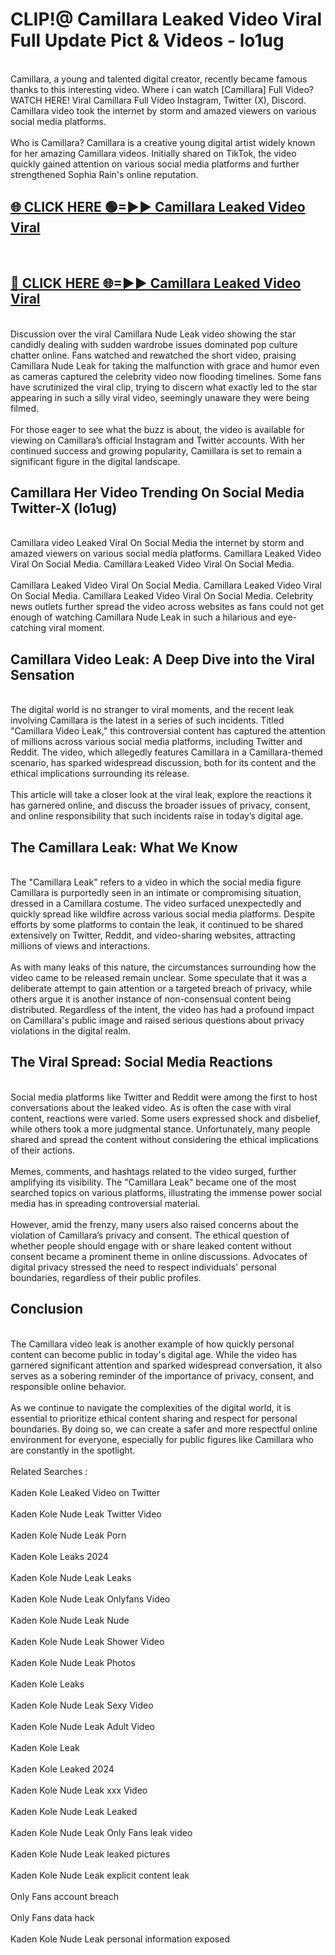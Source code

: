 # CLIP!@ Camillara Leaked Video Viral Full Update Pict & Videos - lo1ug
<br>
Camillara, a young and talented digital creator, recently became famous thanks to this interesting video. Where i can watch [Camillara] Full Video? WATCH HERE! Viral Camillara Full Video Instagram, Twitter (X), Discord. Camillara video took the internet by storm and amazed viewers on various social media platforms.
<br><br>
Who is Camillara? Camillara is a creative young digital artist widely known for her amazing Camillara videos. Initially shared on TikTok, the video quickly gained attention on various social media platforms and further strengthened Sophia Rain's online reputation.
<br>
<h2><a href="https://bestclip.site?title=Camillara">🌐 CLICK HERE 🟢=►► Camillara Leaked Video Viral</a></h2>
<br>
<h2><a href="https://bestclip.site?title=Camillara">🔴 CLICK HERE 🌐=►► Camillara Leaked Video Viral</a></h2>
<br>
Discussion over the viral Camillara Nude Leak video showing the star candidly dealing with sudden wardrobe issues dominated pop culture chatter online. Fans watched and rewatched the short video, praising Camillara Nude Leak for taking the malfunction with grace and humor even as cameras captured the celebrity video now flooding timelines. Some fans have scrutinized the viral clip, trying to discern what exactly led to the star appearing in such a silly viral video, seemingly unaware they were being filmed.
<br><br>
For those eager to see what the buzz is about, the video is available for viewing on Camillara’s official Instagram and Twitter accounts. With her continued success and growing popularity, Camillara is set to remain a significant figure in the digital landscape.
<br>
<h2>Camillara Her Video Trending On Social Media Twitter-X (lo1ug)</h2>
<br>
Camillara video Leaked Viral On Social Media the internet by storm and amazed viewers on various social media platforms. Camillara Leaked Video Viral On Social Media. Camillara Leaked Video Viral On Social Media.
<br><br>
Camillara Leaked Video Viral On Social Media. Camillara Leaked Video Viral On Social Media. Camillara Leaked Video Viral On Social Media. Celebrity news outlets further spread the video across websites as fans could not get enough of watching Camillara Nude Leak in such a hilarious and eye-catching viral moment.
<br>
<h2>Camillara Video Leak: A Deep Dive into the Viral Sensation</h2>
<br>
The digital world is no stranger to viral moments, and the recent leak involving Camillara is the latest in a series of such incidents. Titled "Camillara Video Leak," this controversial content has captured the attention of millions across various social media platforms, including Twitter and Reddit. The video, which allegedly features Camillara in a Camillara-themed scenario, has sparked widespread discussion, both for its content and the ethical implications surrounding its release.
<br><br>
This article will take a closer look at the viral leak, explore the reactions it has garnered online, and discuss the broader issues of privacy, consent, and online responsibility that such incidents raise in today’s digital age.
<br>
<h2>The Camillara Leak: What We Know</h2>
<br>
The "Camillara Leak" refers to a video in which the social media figure Camillara is purportedly seen in an intimate or compromising situation, dressed in a Camillara costume. The video surfaced unexpectedly and quickly spread like wildfire across various social media platforms. Despite efforts by some platforms to contain the leak, it continued to be shared extensively on Twitter, Reddit, and video-sharing websites, attracting millions of views and interactions.
<br><br>
As with many leaks of this nature, the circumstances surrounding how the video came to be released remain unclear. Some speculate that it was a deliberate attempt to gain attention or a targeted breach of privacy, while others argue it is another instance of non-consensual content being distributed. Regardless of the intent, the video has had a profound impact on Camillara's public image and raised serious questions about privacy violations in the digital realm.
<br>
<h2>The Viral Spread: Social Media Reactions</h2>
<br>
Social media platforms like Twitter and Reddit were among the first to host conversations about the leaked video. As is often the case with viral content, reactions were varied. Some users expressed shock and disbelief, while others took a more judgmental stance. Unfortunately, many people shared and spread the content without considering the ethical implications of their actions.
<br><br>
Memes, comments, and hashtags related to the video surged, further amplifying its visibility. The "Camillara Leak" became one of the most searched topics on various platforms, illustrating the immense power social media has in spreading controversial material.
<br><br>
However, amid the frenzy, many users also raised concerns about the violation of Camillara’s privacy and consent. The ethical question of whether people should engage with or share leaked content without consent became a prominent theme in online discussions. Advocates of digital privacy stressed the need to respect individuals' personal boundaries, regardless of their public profiles.
<br>
<h2>Conclusion</h2>
<br>
The Camillara video leak is another example of how quickly personal content can become public in today's digital age. While the video has garnered significant attention and sparked widespread conversation, it also serves as a sobering reminder of the importance of privacy, consent, and responsible online behavior.
<br><br>
As we continue to navigate the complexities of the digital world, it is essential to prioritize ethical content sharing and respect for personal boundaries. By doing so, we can create a safer and more respectful online environment for everyone, especially for public figures like Camillara who are constantly in the spotlight.
<br><br>
Related Searches :
<br><br>
Kaden Kole Leaked Video on Twitter
<br><br>
Kaden Kole Nude Leak Twitter Video
<br><br>
Kaden Kole Nude Leak Porn
<br><br>
Kaden Kole Leaks 2024
<br><br>
Kaden Kole Nude Leak Leaks
<br><br>
Kaden Kole Nude Leak Onlyfans Video
<br><br>
Kaden Kole Nude Leak Nude
<br><br>
Kaden Kole Nude Leak Shower Video
<br><br>
Kaden Kole Nude Leak Photos
<br><br>
Kaden Kole Leaks
<br><br>
Kaden Kole Nude Leak Sexy Video
<br><br>
Kaden Kole Nude Leak Adult Video
<br><br>
Kaden Kole Leak
<br><br>
Kaden Kole Leaked 2024
<br><br>
Kaden Kole Nude Leak xxx Video
<br><br>
Kaden Kole Nude Leak Leaked
<br><br>
Kaden Kole Nude Leak Only Fans leak video
<br><br>
Kaden Kole Nude Leak leaked pictures
<br><br>
Kaden Kole Nude Leak explicit content leak
<br><br>
Only Fans account breach
<br><br>
Only Fans data hack
<br><br>
Kaden Kole Nude Leak personal information exposed